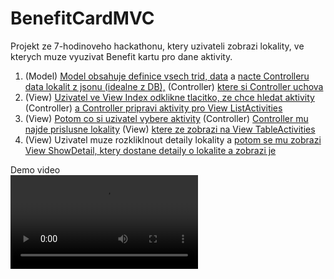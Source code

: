 # BenefitCardMVC
Projekt ze 7-hodinoveho hackathonu, ktery uzivateli zobrazi lokality, ve kterych muze vyuzivat Benefit kartu pro dane aktivity.

1. (Model) [Model obsahuje definice vsech trid, data](https://github.com/spiduso/BenefitCardMVC/tree/6722bda61eb0da4b445b59bdae1a2544ed12b0c2/BenefitCard/BenefitCard/Models) a [nacte Controlleru data lokalit z jsonu (idealne z DB),](https://github.com/spiduso/BenefitCardMVC/blob/6722bda61eb0da4b445b59bdae1a2544ed12b0c2/BenefitCard/BenefitCard/Models/Database.cs#L23) (Controller) [ktere si Controller uchova](https://github.com/spiduso/BenefitCardMVC/blob/6722bda61eb0da4b445b59bdae1a2544ed12b0c2/BenefitCard/BenefitCard/Controllers/HomeController.cs#L18)
2. (View) [Uzivatel ve View Index odklikne tlacitko, ze chce hledat aktivity](https://github.com/spiduso/BenefitCardMVC/blob/6722bda61eb0da4b445b59bdae1a2544ed12b0c2/BenefitCard/BenefitCard/Views/Home/Index.cshtml#L13) (Controller) [a Controller pripravi aktivity pro View ListActivities](https://github.com/spiduso/BenefitCardMVC/blob/6722bda61eb0da4b445b59bdae1a2544ed12b0c2/BenefitCard/BenefitCard/Controllers/HomeController.cs#L30)
3. (View) [Potom co si uzivatel vybere aktivity]() (Controller) [Controller mu najde prislusne lokality](https://github.com/spiduso/BenefitCardMVC/blob/6722bda61eb0da4b445b59bdae1a2544ed12b0c2/BenefitCard/BenefitCard/Controllers/HomeController.cs#L44) (View) [ktere ze zobrazi na View TableActivities](https://github.com/spiduso/BenefitCardMVC/blob/6722bda61eb0da4b445b59bdae1a2544ed12b0c2/BenefitCard/BenefitCard/Views/Home/TableActivities.cshtml#L1)
4. (View) Uzivatel muze rozkliklnout detaily lokality a [potom se mu zobrazi View ShowDetail, ktery dostane detaily o lokalite a zobrazi je](https://github.com/spiduso/BenefitCardMVC/blob/6722bda61eb0da4b445b59bdae1a2544ed12b0c2/BenefitCard/BenefitCard/Views/Home/ShowDetail.cshtml)

Demo video <br>
<video controls>
  <source src="demo_video.mp4" type="video/mp4">
</video>